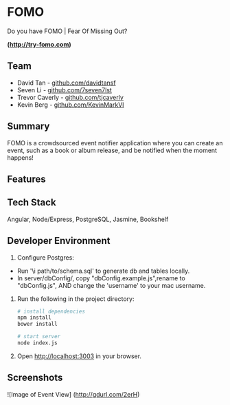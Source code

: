 # FOMO

Do you have FOMO | Fear Of Missing Out?

__(http://try-fomo.com)__

## Team
- David Tan - [github.com/davidtansf](https://github.com/davidtansf)
- Seven Li - [github.com/7seven7lst](https://github.com/7seven7lst)
- Trevor Caverly - [github.com/tjcaverly](https://github.com/tjcaverly)
- Kevin Berg - [github.com/KevinMarkVI](https://github.com/KevinMarkVI)

## Summary

FOMO is a crowdsourced event notifier application where you can create an event, such as a book or album release, and be notified when the moment happens!

## Features

## Tech Stack
Angular, Node/Express, PostgreSQL, Jasmine, Bookshelf

## Developer Environment

1. Configure Postgres:
 - Run '\i path/to/schema.sql' to generate db and tables locally.
 - In server/dbConfig/, copy "dbConfig.example.js",rename to "dbConfig.js", AND change the 'username' to your mac username.

1. Run the following in the project directory:

    ```sh
    # install dependencies
    npm install
    bower install

    # start server
    node index.js
    ```

1. Open <http://localhost:3003> in your browser.

## Screenshots
![Image of Event View]
(http://gdurl.com/2erH)
